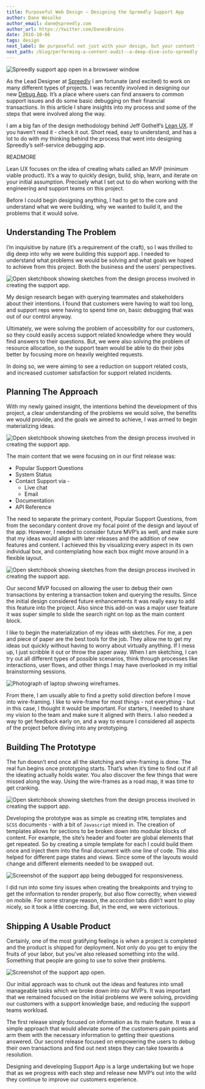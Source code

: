```yaml
---
title: Purposeful Web Design — Designing the Spreedly Support App
author: Dane Wesolko
author_email: dane@spreedly.com
author_url: https://twitter.com/DanesBrains
date: 2016-10-06
tags: design
next_label: Be purposeful not just with your design, but your content too!
next_path: /blog/performing-a-content-audit--a-deep-dive-into-spreedly.html
---
```


![Spreedly support app open in a browswer window](/images/support-app/support_app.jpg)

As the Lead Designer at [Spreedly](https://www.spreedly.com/) I am fortunate (and excited) to work on many different types of projects. I was recently involved in designing our new [Debug App](https://debug.spreedly.com/). It’s a place where users can find answers to common support issues and do some basic debugging on their financial transactions. In this article I share insights into my process and some of the steps that were involved along the way.

I am a big fan of the design methodology behind Jeff Gothelf’s [Lean UX](https://amzn.to/2afYWF2). If you haven’t read it - check it out. Short read, easy to understand, and has a lot to do with my thinking behind the process that went into designing Spreedly’s self-service debugging app.

READMORE

Lean UX focuses on the idea of creating whats called an MVP (minimum viable product). It’s a way to quickly design, build, ship, learn, and iterate on your initial assumption. Precisely what I set out to do when working with the engineering and support teams on this project.

Before I could begin designing anything, I had to get to the core and understand what we were building, why we wanted to build it, and the problems that it would solve.

## Understanding The Problem

I’m inquisitive by nature (it’s a requirement of the craft), so I was thrilled to dig deep into why we were building this support app. I needed to understand what problems we would be solving and what goals we hoped to achieve from this project. Both the business and the users’ perspectives.

![Open sketchbook showing sketches from the design process involved in creating the support app.](/images/support-app/planning.jpg)

My design research began with querying teammates and stakeholders about their intentions. I found that customers were having to wait too long, and support reps were having to spend time on, basic debugging that was out of our control anyway.

Ultimately, we were solving the problem of accessibility for our customers, so they could easily access support related knowledge where they would find answers to their questions. But, we were also solving the problem of resource allocation, so the support team would be able to do their jobs better by focusing more on heavily weighted requests.

In doing so, we were aiming to see a reduction on support related costs, and increased customer satisfaction for support related incidents.

## Planning The Approach

With my newly gained insight, the intentions behind the development of this project, a clear understanding of the problems we would solve, the benefits we would provide, and the goals we aimed to achieve, I was armed to begin materializing ideas.

![Open sketchbook showing sketches from the design process involved in creating the support app.](/images/support-app/support.jpg)

The main content that we were focusing on in our first release was:


- Popular Support Questions
- System Status
- Contact Support via -
  - Live chat
  - Email
- Documentation
- API Reference

The need to separate the primary content, Popular Support Questions, from from the secondary content drove my focal point of the design and layout of the app. However, I needed to consider future MVP’s as well, and make sure that my ideas would align with later releases and the addition of new features and content. I achieved this by visualizing every aspect in its own individual box, and contemplating how each box might move around in a flexible layout.

![Open sketchbook showing sketches from the design process involved in creating the support app.](/images/support-app/mvp2.jpg)

Our second MVP focused on allowing the user to debug their own transactions by entering a transaction token and querying the results. Since the initial design considered future enhancements it was really easy to add this feature into the project. Also since this add-on was a major user feature it was super simple to slide the search right on top as the main content block.

I like to begin the materialization of my ideas with sketches. For me, a pen and piece of paper are the best tools for the job. They allow me to get my ideas out quickly without having to worry about virtually anything. If I mess up, I just scribble it out or throw the paper away. When I am sketching, I can try out all different types of possible scenarios, think through processes like interactions, user flows, and other things I may have overlooked in my initial brainstorming sessions.

![Photograph of laptop shwoing wireframes.](/images/support-app/ux_team_of_one_wireframing.jpg)

From there, I am usually able to find a pretty solid direction before I move into wire-framing. I like to wire-frame for most things - not everything - but in this case, I thought it would be important. For starters, I needed to share my vision to the team and make sure it aligned with theirs. I also needed a way to get feedback early on, and a way to ensure I considered all aspects of the project before diving into any prototyping.

## Building The Prototype

The fun doesn’t end once all the sketching and wire-framing is done. The real fun begins once prototyping starts. That’s when it’s time to find out if all the ideating actually holds water. You also discover the few things that were missed along the way. Using the wire-frames as a road map, it was time to get cranking.

![Open sketchbook showing sketches from the design process involved in creating the support app.](/images/support-app/designing_in_the_browser.jpg)

Developing the prototype was as simple as creating  `HTML`  templates and `SCSS` documents - with a bit of `Javascript` mixed in. The creation of templates allows for sections to be broken down into modular blocks of content. For example, the site’s header and footer are global elements that get repeated. So by creating a simple template for each I could build them once and inject them into the final document with one line of code. This also helped for different page states and views. Since some of the layouts would change and different elements needed to be swapped out.

![Screenshot of the support app being debugged for responsiveness.](/images/support-app/debugging_interactivity.jpg)

I did run into some tiny issues when creating the breakpoints and trying to get the information to render properly, but also flow correctly, when viewed on mobile. For some strange reason, the accordion tabs didn’t want to play nicely, so it took a little coercing. But, in the end, we were victorious.

## Shipping A Usable Product

Certainly, one of the most gratifying feelings is when a project is completed and the product is shipped for deployment. Not only do you get to enjoy the fruits of your labor, but you’ve also released something into the wild. Something that people are going to use to solve their problems.

![Screenshot of the support app open.](/images/support-app/how_can_we_help.jpg)

Our initial approach was to chunk out the ideas and features into small manageable tasks which we broke down into our MVP’s. It was important that we remained focused on the initial problems we were solving, providing our customers with a support knowledge base, and reducing the support teams workload.

The first release simply focused on information as its main feature. It was a simple approach that would alleviate some of the customers pain points and arm them with the necessary information to getting their questions answered. Our second release focused on empowering the users to debug their own transactions and find out next steps they can take towards a resolution.

Designing and developing Support App is a large undertaking but we hope that as we progress with each step and release new MVP’s out into the wild they continue to improve our customers experience.
